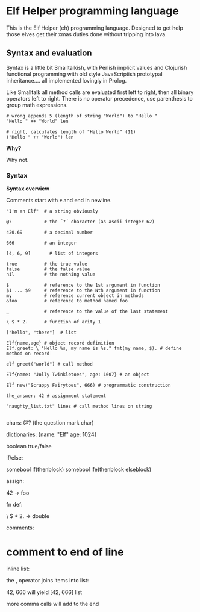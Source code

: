 # Elf Helper programming language

This is the Elf Helper (eh) programming language.
Designed to get help those elves get their xmas duties done
without tripping into lava.


## Syntax and evaluation

Syntax is a little bit Smalltalkish, with Perlish implicit values and Clojurish
functional programming with old style JavaScriptish prototypal inheritance.... all implemented lovingly in Prolog.

Like Smalltalk all method calls are evaluated first left to right, then all binary operators left to right.
There is no operator precedence, use parenthesis to group math expressions.

```
# wrong appends 5 (length of string "World") to "Hello "
"Hello " ++ "World" len

# right, calculates length of "Hello World" (11)
("Hello " ++ "World") len
```

**Why?**

Why not.


### Syntax

**Syntax overview**

Comments start with `#` and end in newline.

```
"I'm an Elf"  # a string obviously

@?            # the ´?´ character (as ascii integer 62)

420.69        # a decimal number

666           # an integer

[4, 6, 9]       # list of integers

true          # the true value
false         # the false value
nil           # the nothing value

$             # reference to the 1st argument in function
$1 ... $9     # reference to the Nth argument in function
my            # reference current object in methods
&foo          # reference to method named foo

_             # reference to the value of the last statement

\ $ * 2.      # function of arity 1

["hello", "there"]  # list

Elf{name,age} # object record definition
Elf.greet: \ "Hello %s, my name is %s." fmt(my name, $). # define method on record

elf greet("world") # call method

Elf{name: "Jolly Twinkletoes", age: 1607} # an object

Elf new("Scrappy Fairytoes", 666) # programmatic construction

the_answer: 42 # assignment statement

"naughty_list.txt" lines # call method lines on string


```


chars:
@?  (the question mark char)


dictionaries:
{name: "Elf" age: 1024}

boolean
true/false

if/else:

somebool if(thenblock)
somebool ife(thenblock elseblock)

assign:

42 -> foo

fn def:

\ $ * 2. -> double

comments:

# comment to end of line


inline list:

the , operator joins items into list:

42, 666  will yield [42, 666] list

more comma calls will add to the end

